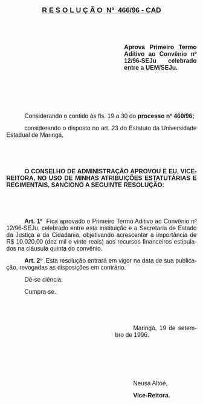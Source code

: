 <body lang=PT-BR style='tab-interval:36.0pt'>

<div class=Section1>

<p class=MsoNormal align=center style='text-align:center'><b><u><span
style='font-size:14.0pt;mso-bidi-font-size:10.0pt;font-family:Arial'>R E S O L
U Ç Ã O<span style="mso-spacerun: yes">  </span>Nº<span style="mso-spacerun:
yes">  </span>466/96 - CAD<o:p></o:p></span></u></b></p>

<p class=MsoNormal style='text-align:justify'><span style='font-size:12.0pt;
mso-bidi-font-size:10.0pt;font-family:Arial'><![if !supportEmptyParas]>&nbsp;<![endif]><o:p></o:p></span></p>

<p class=MsoNormal style='text-align:justify'><span style='font-size:12.0pt;
mso-bidi-font-size:10.0pt;font-family:Arial'><![if !supportEmptyParas]>&nbsp;<![endif]><o:p></o:p></span></p>

<p class=MsoNormal style='margin-left:233.9pt;text-align:justify'><b><span
style='font-size:12.0pt;mso-bidi-font-size:10.0pt;font-family:Arial'>Aprova
Primeiro Termo Aditivo ao Convênio nº 12/96-SEJu celebrado entre a UEM/SEJu.<o:p></o:p></span></b></p>

<p class=MsoNormal style='text-align:justify'><span style='font-size:12.0pt;
mso-bidi-font-size:10.0pt;font-family:Arial'><![if !supportEmptyParas]>&nbsp;<![endif]><o:p></o:p></span></p>

<p class=MsoNormal style='text-align:justify'><span style='font-size:12.0pt;
mso-bidi-font-size:10.0pt;font-family:Arial'><![if !supportEmptyParas]>&nbsp;<![endif]><o:p></o:p></span></p>

<p class=MsoNormal style='text-align:justify'><span style='font-size:12.0pt;
mso-bidi-font-size:10.0pt;font-family:Arial'><![if !supportEmptyParas]>&nbsp;<![endif]><o:p></o:p></span></p>

<p class=MsoNormal style='text-align:justify;text-indent:36.0pt'><span
style='font-size:12.0pt;mso-bidi-font-size:10.0pt;font-family:Arial'>Considerando
o contido às fls. 19 a 30 do <b>processo nº 460/96;<o:p></o:p></b></span></p>

<p class=MsoNormal style='text-align:justify;text-indent:36.0pt'><span
style='font-size:12.0pt;mso-bidi-font-size:10.0pt;font-family:Arial'>considerando
o disposto no art. 23 do Estatuto da Universidade Estadual de Maringá,<o:p></o:p></span></p>

<p class=MsoNormal style='text-align:justify'><span style='font-size:12.0pt;
mso-bidi-font-size:10.0pt;font-family:Arial'><![if !supportEmptyParas]>&nbsp;<![endif]><o:p></o:p></span></p>

<p class=MsoNormal style='text-align:justify'><span style='font-size:12.0pt;
mso-bidi-font-size:10.0pt;font-family:Arial'><![if !supportEmptyParas]>&nbsp;<![endif]><o:p></o:p></span></p>

<p class=MsoNormal style='text-align:justify;text-indent:36.0pt'><b><span
style='font-size:12.0pt;mso-bidi-font-size:10.0pt;font-family:Arial'>O CONSELHO
DE ADMINISTRAÇÃO APROVOU E EU, VICE-REITORA, NO USO DE MINHAS ATRIBUIÇÕES
ESTATUTÁRIAS E REGIMENTAIS, SANCIONO A SEGUINTE RESOLUÇÃO:<o:p></o:p></span></b></p>

<p class=MsoNormal style='text-align:justify'><b><span style='font-size:12.0pt;
mso-bidi-font-size:10.0pt;font-family:Arial'><![if !supportEmptyParas]>&nbsp;<![endif]><o:p></o:p></span></b></p>

<p class=MsoNormal style='text-align:justify'><b><span style='font-size:12.0pt;
mso-bidi-font-size:10.0pt;font-family:Arial'><![if !supportEmptyParas]>&nbsp;<![endif]><o:p></o:p></span></b></p>

<p class=MsoNormal style='text-align:justify;text-indent:36.0pt'><b><span
style='font-size:12.0pt;mso-bidi-font-size:10.0pt;font-family:Arial'>Art.
1º<span style="mso-spacerun: yes">  </span></span></b><span style='font-size:
12.0pt;mso-bidi-font-size:10.0pt;font-family:Arial'>Fica aprovado o Primeiro
Termo Aditivo ao Convênio nº 12/96-SEJu, celebrado entre esta instituição e a
Secretaria de Estado da Justiça e da Cidadania, objetivando acrescentar a
importância de R$ 10.020,00 (dez mil e vinte reais) aos recursos financeiros
estipulados na cláusula quinta do convênio.<o:p></o:p></span></p>

<p class=MsoNormal style='text-align:justify;text-indent:36.0pt'><b><span
style='font-size:12.0pt;mso-bidi-font-size:10.0pt;font-family:Arial'>Art.
2º<span style="mso-spacerun: yes">  </span></span></b><span style='font-size:
12.0pt;mso-bidi-font-size:10.0pt;font-family:Arial'>Esta resolução entrará em
vigor na data de sua publicação, revogadas as disposições em contrário.<o:p></o:p></span></p>

<p class=MsoNormal style='text-align:justify;text-indent:36.0pt'><span
style='font-size:12.0pt;mso-bidi-font-size:10.0pt;font-family:Arial'>Dê-se
ciência.<o:p></o:p></span></p>

<p class=MsoNormal style='text-align:justify;text-indent:36.0pt'><span
style='font-size:12.0pt;mso-bidi-font-size:10.0pt;font-family:Arial'>Cumpra-se.<o:p></o:p></span></p>

<p class=MsoNormal style='text-align:justify'><span style='font-size:12.0pt;
mso-bidi-font-size:10.0pt;font-family:Arial'><![if !supportEmptyParas]>&nbsp;<![endif]><o:p></o:p></span></p>

<p class=MsoNormal style='text-align:justify'><span style='font-size:12.0pt;
mso-bidi-font-size:10.0pt;font-family:Arial'><![if !supportEmptyParas]>&nbsp;<![endif]><o:p></o:p></span></p>

<p class=MsoNormal style='margin-left:216.0pt;text-align:justify;text-indent:
36.0pt'><span style='font-size:12.0pt;mso-bidi-font-size:10.0pt;font-family:
Arial'>Maringá, 19 de setembro de 1996.<o:p></o:p></span></p>

<p class=MsoNormal style='margin-left:216.0pt;text-align:justify;text-indent:
36.0pt'><span style='font-size:12.0pt;mso-bidi-font-size:10.0pt;font-family:
Arial'><![if !supportEmptyParas]>&nbsp;<![endif]><o:p></o:p></span></p>

<p class=MsoNormal style='margin-left:216.0pt;text-align:justify;text-indent:
36.0pt'><span style='font-size:12.0pt;mso-bidi-font-size:10.0pt;font-family:
Arial'><![if !supportEmptyParas]>&nbsp;<![endif]><o:p></o:p></span></p>

<p class=MsoNormal style='margin-left:216.0pt;text-align:justify;text-indent:
36.0pt'><span style='font-size:12.0pt;mso-bidi-font-size:10.0pt;font-family:
Arial'><![if !supportEmptyParas]>&nbsp;<![endif]><o:p></o:p></span></p>

<p class=MsoNormal style='margin-left:216.0pt;text-align:justify;text-indent:
36.0pt'><span style='font-size:12.0pt;mso-bidi-font-size:10.0pt;font-family:
Arial'>Neusa Altoé,<o:p></o:p></span></p>

<p class=MsoNormal style='margin-left:216.0pt;text-align:justify;text-indent:
36.0pt'><b><span style='font-size:12.0pt;mso-bidi-font-size:10.0pt;font-family:
Arial'>Vice-Reitora.<o:p></o:p></span></b></p>

</div>

</body>
